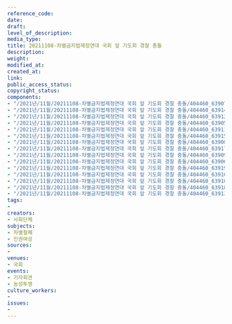 ```yaml
---
reference_code: 
date: 
draft: 
level_of_description: 
media_type: 
title: 20211108-차별금지법제정연대 국회 앞 기도회 경찰 충돌
description: 
weight: 
modified_at: 
created_at: 
link: 
public_access_status: 
copyright_status: 
components:
- "/2021년/11월/20211108-차별금지법제정연대 국회 앞 기도회 경찰 충돌/404460_63907_2120.jpg"
- "/2021년/11월/20211108-차별금지법제정연대 국회 앞 기도회 경찰 충돌/404460_63914_2330.jpg"
- "/2021년/11월/20211108-차별금지법제정연대 국회 앞 기도회 경찰 충돌/404460_63912_2229.jpg"
- "/2021년/11월/20211108-차별금지법제정연대 국회 앞 기도회 경찰 충돌/404460_63905_2053.jpg"
- "/2021년/11월/20211108-차별금지법제정연대 국회 앞 기도회 경찰 충돌/404460_63911_2211.jpg"
- "/2021년/11월/20211108-차별금지법제정연대 국회 앞 기도회 경찰 충돌/404460_63915_2340.jpg"
- "/2021년/11월/20211108-차별금지법제정연대 국회 앞 기도회 경찰 충돌/404460_63908_2129.jpg"
- "/2021년/11월/20211108-차별금지법제정연대 국회 앞 기도회 경찰 충돌/404460_63917_243.jpg"
- "/2021년/11월/20211108-차별금지법제정연대 국회 앞 기도회 경찰 충돌/404460_63909_2146.jpg"
- "/2021년/11월/20211108-차별금지법제정연대 국회 앞 기도회 경찰 충돌/404460_63906_2110.jpg"
- "/2021년/11월/20211108-차별금지법제정연대 국회 앞 기도회 경찰 충돌/404460_63919_569.jpg"
- "/2021년/11월/20211108-차별금지법제정연대 국회 앞 기도회 경찰 충돌/404460_63916_2351.jpg"
- "/2021년/11월/20211108-차별금지법제정연대 국회 앞 기도회 경찰 충돌/404460_63910_220.jpg"
- "/2021년/11월/20211108-차별금지법제정연대 국회 앞 기도회 경찰 충돌/404460_63918_5559.jpg"
- "/2021년/11월/20211108-차별금지법제정연대 국회 앞 기도회 경찰 충돌/404460_63913_2251.jpg"
tags:
- 
creators:
- 사회단체
subjects:
- 차별철폐
- 인권여성
sources:
- 
venues:
- 국회
events:
- 기자회견
- 농성투쟁
culture_workers:
- 
issues:
- 
---
```

